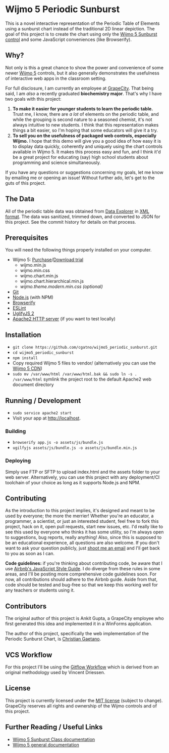 # Wijmo 5 Periodic Sunburst

This is a novel interactive representation of the Periodic Table of Elements using a sunburst chart instead of the 
traditional 2D linear depiction. The goal of this project is to create the chart using only the [Wijmo 5 Sunburst 
control](http://demos.wijmo.com/5/Angular/SunburstIntro/SunburstIntro/) and some JavaScript conveniences (like Browserify).

## Why?

Not only is this a great chance to show the power and convenience of some newer [Wijmo 5](http://wijmo.com/) controls, but 
it also generally demonstrates the usefulness of interactive web apps in the classroom setting.

For full disclosure, I am currently an employee at [GrapeCity](http://tools.grapecity.com/). That being said, I am 
_also_ a recently graduated **biochemistry major**. That's why I have two goals with this project:

1. **To make it easier for younger students to learn the periodic table.** Trust me, I know, there are _a lot_ of 
elements on the periodic table, and while the grouping is second nature to a seasoned chemist, it's not always 
intuitive to new students. I think that this representation makes things a bit easier, so I'm hoping that 
some educators will give it a try.
2. **To sell you on the usefulness of packaged web controls, especially Wijmo.** I hope that this demo will give you 
a good idea of how easy it is to display data quickly, coherently and uniquely using the chart controls available in 
Wijmo 5. It makes this process easy and fun, and I think it'd be a great project for educating (say) high school students 
about programming and science simultaneously.

If you have any questions or suggestions concerning my goals, let me know by emailing me or opening an issue! Without 
further ado, let's get to the guts of this project.

## The Data

All of the periodic table data was obtained from [Data Explorer](http://www.data-explorer.com/) in 
[XML format](http://www.data-explorer.com/content/data/periodic-table-of-elements-xml.zip). The data was sanitized, 
trimmed down, and converted to JSON for this project. See the commit history for details on that process.

## Prerequisites

You will need the following things properly installed on your computer.

* Wijmo 5: [Purchase](http://wijmo.com/purchase/)/[Download trial](http://wijmo.com/download/)
    * wijmo.min.js
    * wijmo.min.css
    * wijmo.chart.min.js
    * wijmo.chart.hierarchical.min.js
    * _wijmo.theme.modern.min.css (optional)_
* [Git](http://git-scm.com/)
* [Node.js](http://nodejs.org/) (with NPM)
* [Browserify](http://browserify.org/)
* [ESLint](http://eslint.org/)
* [UglifyJS 2](https://github.com/mishoo/UglifyJS2)
* [Apache2 HTTP server](http://httpd.apache.org/) (if you want to test locally)

## Installation

* `git clone https://github.com/cgatno/wijmo5_periodic_sunburst.git`
* `cd wijmo5_periodic_sunburst`
* `npm install`
* Copy required Wijmo 5 files to vendor/ (alternatively you can use the [Wijmo 5 CDN](http://wijmo.com/5/docs/static/references.html))
* `sudo mv /var/www/html /var/www/html.bak && sudo ln -s . /var/www/html` symlink the project root to 
the default Apache2 web document directory

## Running / Development

* `sudo service apache2 start`
* Visit your app at [http://localhost](http://localhost).

### Building

* `browserify app.js -o assets/js/bundle.js`
* `ugilfyjs assets/js/bundle.js -o assets/js/bundle.min.js`

### Deploying

Simply use FTP or SFTP to upload index.html and the assets folder to your web server. Alternatively, you can use this 
project with any deployment/CI toolchain of your choice as long as it supports Node.js and NPM.

## Contributing

As the introduction to this project implies, it's designed and meant to be used by everyone; the more the merrier! Whether 
you're an educator, a programmer, a scientist, or just an interested student, feel free to fork this project, hack on it, 
open pull requests, start new issues, etc. I'd really like to see this used by everyone who thinks it has some utility, 
so I'm always open to suggestions, bug reports, really anything! Also, since this is supposed to be an educational experience, 
all questions are also welcome. If you don't want to ask your question publicly, just [shoot me an email](mailto:christian.gaetano@grapecity.com) 
and I'll get back to you as soon as I can.

**Code guidelines:** if you're thinking about contributing code, be aware that I use [Airbnb's JavaScript Style Guide](https://github.com/airbnb/javascript). 
I do diverge from these rules in some areas, and I'll be posting more comprehensive code guidelines soon. For now, all 
contributions should adhere to the Airbnb guide. Aside from that, code should be tested and bug-free so that we keep 
this working well for any teachers or students using it.

## Contributors

The original author of this project is Ankit Gupta, a GrapeCity employee who first generated this idea and implemented 
it in a WinForms application.

The author of this project, specifically the web implementation of the Periodic Sunburst Chart, is [Christian Gaetano](https://github.com/cgatno).

## VCS Workflow

For this project I'll be using the [Gitflow Workflow](https://www.atlassian.com/git/tutorials/comparing-workflows/gitflow-workflow) 
which is derived from an original methodology used by Vincent Driessen.

## License

This project is currently licensed under the [MIT license](LICENSE) (subject to change). GrapeCity reserves all rights and ownership 
of the Wijmo controls and of this project.

## Further Reading / Useful Links

* [Wijmo 5 Sunburst Class documentation](http://wijmo.com/5/docs/topic/wijmo.chart.hierarchical.Sunburst.Class.html)
* [Wijmo 5 general documentation](http://wijmo.com/5/docs/)
